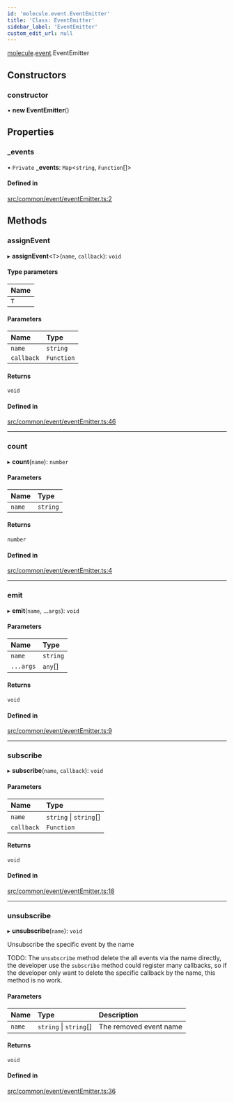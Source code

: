 ```yaml
---
id: 'molecule.event.EventEmitter'
title: 'Class: EventEmitter'
sidebar_label: 'EventEmitter'
custom_edit_url: null
---
```


[molecule](../namespaces/molecule).[event](../namespaces/molecule.event).EventEmitter

## Constructors

### constructor

• **new EventEmitter**()

## Properties

### \_events

• `Private` **\_events**: `Map`<`string`, `Function`[]\>

#### Defined in

[src/common/event/eventEmitter.ts:2](https://github.com/DTStack/molecule/blob/46c80551/src/common/event/eventEmitter.ts#L2)

## Methods

### assignEvent

▸ **assignEvent**<`T`\>(`name`, `callback`): `void`

#### Type parameters

| Name |
| :--- |
| `T`  |

#### Parameters

| Name       | Type       |
| :--------- | :--------- |
| `name`     | `string`   |
| `callback` | `Function` |

#### Returns

`void`

#### Defined in

[src/common/event/eventEmitter.ts:46](https://github.com/DTStack/molecule/blob/46c80551/src/common/event/eventEmitter.ts#L46)

---

### count

▸ **count**(`name`): `number`

#### Parameters

| Name   | Type     |
| :----- | :------- |
| `name` | `string` |

#### Returns

`number`

#### Defined in

[src/common/event/eventEmitter.ts:4](https://github.com/DTStack/molecule/blob/46c80551/src/common/event/eventEmitter.ts#L4)

---

### emit

▸ **emit**(`name`, ...`args`): `void`

#### Parameters

| Name      | Type     |
| :-------- | :------- |
| `name`    | `string` |
| `...args` | `any`[]  |

#### Returns

`void`

#### Defined in

[src/common/event/eventEmitter.ts:9](https://github.com/DTStack/molecule/blob/46c80551/src/common/event/eventEmitter.ts#L9)

---

### subscribe

▸ **subscribe**(`name`, `callback`): `void`

#### Parameters

| Name       | Type                   |
| :--------- | :--------------------- |
| `name`     | `string` \| `string`[] |
| `callback` | `Function`             |

#### Returns

`void`

#### Defined in

[src/common/event/eventEmitter.ts:18](https://github.com/DTStack/molecule/blob/46c80551/src/common/event/eventEmitter.ts#L18)

---

### unsubscribe

▸ **unsubscribe**(`name`): `void`

Unsubscribe the specific event by the name

TODO: The `unsubscribe` method delete the all events via the name directly, the developer
use the `subscribe` method could register many callbacks, so if the developer only want to delete the specific callback by the name,
this method is no work.

#### Parameters

| Name   | Type                   | Description            |
| :----- | :--------------------- | :--------------------- |
| `name` | `string` \| `string`[] | The removed event name |

#### Returns

`void`

#### Defined in

[src/common/event/eventEmitter.ts:36](https://github.com/DTStack/molecule/blob/46c80551/src/common/event/eventEmitter.ts#L36)
